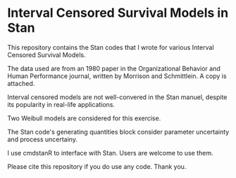 # Interval Censored Survival Models in Stan

This repository contains the Stan codes that I wrote for various Interval Censored Survival Models.

The data used are from an 1980 paper in the Organizational Behavior and Human Performance journal, written by Morrison and Schmittlein.  A copy is attached.

Interval censored models are not well-convered in the Stan manuel, despite its popularity in real-life applications.

Two Weibull models are considered for this exercise. 

The Stan code's generating quantities block consider parameter uncertainty and process uncertainy.  

I use cmdstanR to interface with Stan. Users are welcome to use them.  

Please cite this repository if you do use any code.  Thank you.
